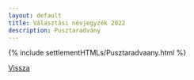 ```yaml
---
layout: default
title: Választási névjegyzék 2022
description: Pusztaradvány
---
```


{% include settlementHTMLs/Pusztaradvaany.html %}

[Vissza](./)